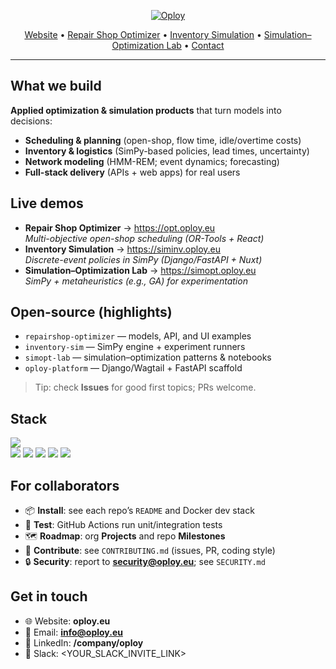 <!-- Optional: replace with your logo asset -->
<p align="center">
  <a href="https://www.oploy.eu" target="_blank">
    <img src="https://img.shields.io/badge/Oploy-better%20decisions%20through%20optimization%20%26%20AI-6d28d9?style=for-the-badge" alt="Oploy">
  </a>
</p>

<p align="center">
  <a href="https://www.oploy.eu">Website</a> •
  <a href="https://opt.oploy.eu">Repair Shop Optimizer</a> •
  <a href="https://siminv.oploy.eu">Inventory Simulation</a> •
  <a href="https://simopt.oploy.eu">Simulation–Optimization Lab</a> •
  <a href="mailto:info@oploy.eu">Contact</a>
</p>

---

## What we build
**Applied optimization & simulation products** that turn models into decisions:
- **Scheduling & planning** (open-shop, flow time, idle/overtime costs)
- **Inventory & logistics** (SimPy-based policies, lead times, uncertainty)
- **Network modeling** (HMM-REM; event dynamics; forecasting)
- **Full-stack delivery** (APIs + web apps) for real users

## Live demos
- **Repair Shop Optimizer** → <https://opt.oploy.eu>  
  *Multi-objective open-shop scheduling (OR-Tools + React)*  
- **Inventory Simulation** → <https://siminv.oploy.eu>  
  *Discrete-event policies in SimPy (Django/FastAPI + Nuxt)*  
- **Simulation–Optimization Lab** → <https://simopt.oploy.eu>  
  *SimPy + metaheuristics (e.g., GA) for experimentation*

## Open-source (highlights)
- `repairshop-optimizer` — models, API, and UI examples  
- `inventory-sim` — SimPy engine + experiment runners  
- `simopt-lab` — simulation–optimization patterns & notebooks  
- `oploy-platform` — Django/Wagtail + FastAPI scaffold

> Tip: check **Issues** for good first topics; PRs welcome.

## Stack
<p align="left">
  <img src="https://skillicons.dev/icons?i=python,django,fastapi,react,nuxt,vue,tailwind,postgres,redis,docker,aws,gcp" />
  <br>
  <img src="https://img.shields.io/badge/OR--Tools-Optimization-blue?logo=google" />
  <img src="https://img.shields.io/badge/SimPy-Discrete%20Event-informational" />
  <img src="https://img.shields.io/badge/Stan-Bayesian-red?logo=stan&logoColor=white" />
  <img src="https://img.shields.io/badge/R-Statistical%20Computing-276DC3?logo=r&logoColor=white" />
  <img src="https://img.shields.io/badge/MATLAB-MathWorks-orange?logo=mathworks&logoColor=white" />
</p>

## For collaborators
- 📦 **Install**: see each repo’s `README` and Docker dev stack  
- 🧪 **Test**: GitHub Actions run unit/integration tests  
- 🗺️ **Roadmap**: org **Projects** and repo **Milestones**  
- 🤝 **Contribute**: see `CONTRIBUTING.md` (issues, PR, coding style)
- 🔒 **Security**: report to **security@oploy.eu**; see `SECURITY.md`

## Get in touch
- 🌐 Website: **oploy.eu**  
- 📧 Email: **info@oploy.eu**  
- 💼 LinkedIn: **/company/oploy**  
- 💬 Slack: <YOUR_SLACK_INVITE_LINK>
